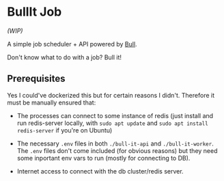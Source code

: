 # BullIt Job

*(WIP)*

A simple job scheduler + API powered by [Bull](https://github.com/OptimalBits/bull).

Don't know what to do with a job? Bull it!

## Prerequisites

Yes I could've dockerized this but for certain reasons I didn't. Therefore it must be manually ensured that:

 - The processes can connect to some instance of redis (just install and run redis-server locally, with `sudo apt update` and `sudo apt install redis-server` if you're on Ubuntu)

 - The necessary `.env` files in both `./bull-it-api` and `./bull-it-worker`. The `.env` files don't come included (for obvious reasons) but they need some inportant env vars to run (mostly for connecting to DB).

 - Internet access to connect with the db cluster/redis server.